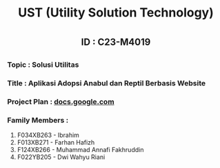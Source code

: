 <h1 align="center">UST (Utility Solution Technology)<h1>

<h2 align="center">ID : C23-M4019<h2>

### Topic : Solusi Utilitas

### Title : Aplikasi Adopsi Anabul dan Reptil Berbasis Website

### Project Plan : [docs.google.com](https://docs.google.com/document/d/1xePZGZGLGzMQCTAjFhZo_xTJo4qgcPg8o1gp-1YZg9Y/edit?usp=sharing)
  
### Family Members :
1. F034XB263 - Ibrahim 
2. F013XB271 - Farhan Hafizh 
3. F124XB266 - Muhammad Annafi Fakhruddin 
4. F022YB205 - Dwi Wahyu Riani


